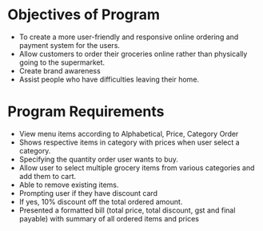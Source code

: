# Objectives of Program
* To create a more user-friendly and responsive online ordering and payment system for the users.
* Allow customers to order their groceries online rather than physically going to the supermarket.
* Create brand awareness
* Assist people who have difficulties leaving their home.

# Program Requirements
* View menu items according to Alphabetical, Price, Category Order
* Shows respective items in category with prices when user select a category.
* Specifying the quantity order user wants to buy.
* Allow user to select multiple grocery items from various categories and add them to cart.
* Able to remove existing items.
* Prompting user if they have discount card
* If yes, 10% discount off the total ordered amount.
* Presented a formatted bill (total price, total discount, gst and final payable) with summary of all ordered items and prices
